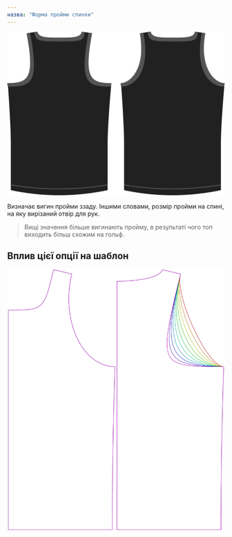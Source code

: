 ```yaml
---
назва: "Форма пройми спинки"
---
```


![Варіант форми пройми спинки на моделі Aaron](./backlinebend.svg)

Визначає вигин пройми ззаду. Іншими словами, розмір пройми на спині, на яку вирізаний отвір для рук.

> Вищі значення більше вигинають пройму, в результаті чого топ виходить більш схожим на гольф.

## Вплив цієї опції на шаблон

![На цьому зображенні показано вплив цієї опції шляхом накладання декількох варіантів, які мають різне значення для цієї опції](aaron_backlinebend_sample.svg "Вплив цієї опції на шаблон")
